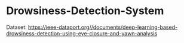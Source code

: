 # Drowsiness-Detection-System
Dataset:  https://ieee-dataport.org//documents/deep-learning-based-drowsiness-detection-using-eye-closure-and-yawn-analysis
